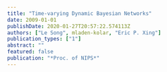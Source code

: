 ```yaml
---
title: "Time-varying Dynamic Bayesian Networks"
date: 2009-01-01
publishDate: 2020-01-27T20:57:22.574113Z
authors: ["Le Song", mladen-kolar, "Eric P. Xing"]
publication_types: ["1"]
abstract: ""
featured: false
publication: "*Proc. of NIPS*"
---
```


